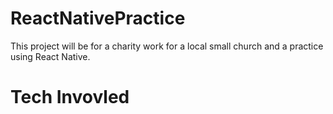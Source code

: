 # ReactNativePractice

This project will be for a charity work for a local small church and a practice using React Native.

# Tech Invovled 